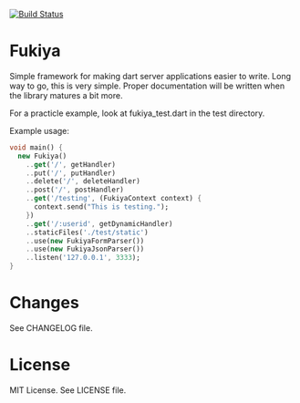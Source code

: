 [![Build Status](https://drone.io/github.com/Daegalus/fukiya/status.png)](https://drone.io/github.com/Daegalus/fukiya/latest)

Fukiya
======
Simple framework for making dart server applications easier to write. Long way to go, this is very simple.
Proper documentation will be written when the library matures a bit more.

For a practicle example, look at fukiya_test.dart in the test directory.

Example usage:
```dart
void main() {
  new Fukiya()
    ..get('/', getHandler)
    ..put('/', putHandler)
    ..delete('/', deleteHandler)
    ..post('/', postHandler)
    ..get('/testing', (FukiyaContext context) {
      context.send("This is testing.");
    })
    ..get('/:userid', getDynamicHandler)
    ..staticFiles('./test/static')
    ..use(new FukiyaFormParser())
    ..use(new FukiyaJsonParser())
    ..listen('127.0.0.1', 3333);
}
```

Changes
=======
See CHANGELOG file.

License
=======
MIT License. See LICENSE file.
